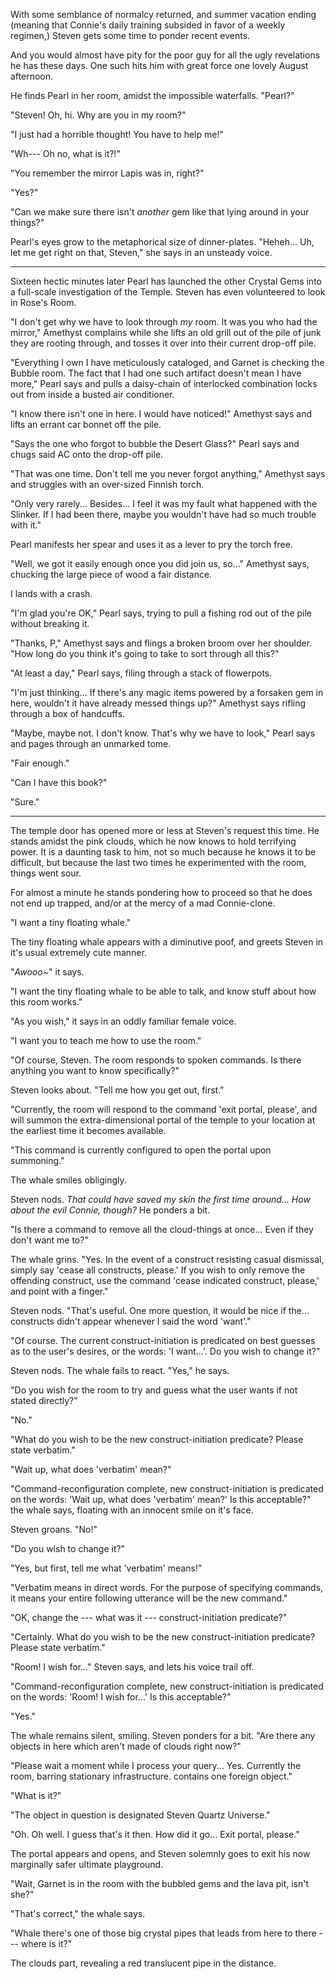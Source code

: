 With some semblance of normalcy returned, and summer vacation ending (meaning
that Connie's daily training subsided in favor of a weekly regimen,) Steven
gets some time to ponder recent events.

And you would almost have pity for the poor guy for all the ugly revelations
he has these days. One such hits him with great force one lovely August afternoon.

He finds Pearl in her room, amidst the impossible waterfalls. "Pearl?"

"Steven! Oh, hi. Why are you in my room?"

"I just had a horrible thought! You have to help me!"

"Wh--- Oh no, what is it?!"

"You remember the mirror Lapis was in, right?"

"Yes?"

"Can we make sure there isn't *another* gem like that lying around
in your things?"

Pearl's eyes grow to the metaphorical size of dinner-plates. "Heheh... Uh, let me get
right on that, Steven," she says in an unsteady voice.

----

Sixteen hectic minutes later Pearl has launched the other Crystal Gems into a
full-scale investigation of the Temple. Steven has even volunteered to look in
Rose's Room.

"I don't get why we have to look through *my* room. It was you who had the
mirror," Amethyst complains while she lifts an old grill out of the pile of junk
they are rooting through, and tosses it over into their current drop-off pile.

"Everything I own I have meticulously cataloged, and Garnet is checking the
Bubble room. The fact that I had one such artifact doesn't mean I have more," Pearl says
and pulls a daisy-chain of interlocked combination locks out from inside a
busted air conditioner.

"I know there isn't one in here. I would have noticed!" Amethyst says and lifts an
errant car bonnet off the pile.

"Says the one who forgot to bubble the Desert Glass?" Pearl says and
chugs said AC onto the drop-off pile.

"That was one time. Don't tell me you never forgot anything," Amethyst says and
struggles with an over-sized Finnish torch.

"Only very rarely... Besides... I feel it was my fault what happened with the Slinker.
If I had been there, maybe you wouldn't have had so much trouble with it."

Pearl manifests her spear and uses it as a lever to pry the torch free.

"Well, we got it easily enough once you did join us, so..." Amethyst says,
chucking the large piece of wood a fair distance.

I lands with a crash.

"I'm glad you're OK," Pearl says, trying to pull a fishing rod out of the
pile without breaking it.

"Thanks, P," Amethyst says and flings a broken broom over her shoulder. "How
long do you think it's going to take to sort through all this?"

"At least a day," Pearl says, filing through a stack of flowerpots.

"I'm just thinking... If there's any magic items powered by a forsaken gem in here,
wouldn't it have already messed things up?" Amethyst says rifling through a box of
handcuffs.

"Maybe, maybe not. I don't know. That's why we have to look," Pearl says and pages
through an unmarked tome.

"Fair enough."

"Can I have this book?"

"Sure."

----

The temple door has opened more or less at Steven's request this time.
He stands amidst the pink clouds, which he now knows to hold terrifying power. It
is a daunting task to him, not so much because he knows it to be difficult, but because
the last two times he experimented with the room, things went sour.

For almost a minute he stands pondering how to proceed so that he does not end up
trapped, and/or at the mercy of a mad Connie-clone.

"I want a tiny floating whale."

The tiny floating whale appears with a diminutive poof, and greets Steven in it's usual
extremely cute manner.

"*Awooo~*" it says.

"I want the tiny floating whale to be able to talk, and know stuff about how this
room works."

"As you wish," it says in an oddly familiar female voice.

"I want you to teach me how to use the room."

"Of course, Steven. The room responds to spoken commands. Is there anything you want to
know specifically?"

Steven looks about. "Tell me how you get out, first."

"Currently, the room will respond to the command 'exit portal, please', and will summon
the extra-dimensional portal of the temple to your location at the earliest time it becomes available.

"This command is currently configured to open the portal upon summoning."

The whale smiles obligingly.

Steven nods. *That could have saved my skin the first time around...
How about the evil Connie, though?* He ponders a bit.

"Is there a command to remove all the cloud-things at once... Even if they don't want
me to?"

The whale grins. "Yes. In the event of a construct resisting casual dismissal, simply say
'cease all constructs, please.' If you wish to only remove the offending construct,
use the command 'cease indicated construct, please,' and point with a finger."

Steven nods. "That's useful. One more question, it would be nice if the... constructs didn't
appear whenever I said the word 'want'."

"Of course. The current construct-initiation is predicated on best guesses as to the user's
desires, or the words: 'I want...'. Do you wish to change it?"

Steven nods. The whale fails to react. "Yes," he says.

"Do you wish for the room to try and guess what the user wants if not stated directly?"

"No."

"What do you wish to be the new construct-initiation predicate? Please state verbatim."

"Wait up, what does 'verbatim' mean?"

"Command-reconfiguration complete, new construct-initiation is predicated on the words: 'Wait up, what does
'verbatim' mean?' Is this acceptable?" the whale says, floating with an innocent smile on it's face.

Steven groans. "No!"

"Do you wish to change it?"

"Yes, but first, tell me what 'verbatim' means!"

"Verbatim means in direct words. For the purpose of specifying commands, it means your entire following
utterance will be the new command."

"OK, change the --- what was it --- construct-initiation predicate?"

"Certainly. What do you wish to be the new construct-initiation predicate? Please state verbatim."

"Room! I wish for..." Steven says, and lets his voice trail off.

"Command-reconfiguration complete, new construct-initiation is predicated on the words: 'Room!
I wish for...' Is this acceptable?"

"Yes."

The whale remains silent, smiling. Steven ponders for a bit. "Are there any objects in here
which aren't made of clouds right now?"

"Please wait a moment while I process your query... Yes. Currently the room, barring stationary
infrastructure. contains one foreign object."

"What is it?"

"The object in question is designated Steven Quartz Universe."

"Oh. Oh well. I guess that's it then. How did it go... Exit portal, please."

The portal appears and opens, and Steven solemnly goes to exit his now marginally safer ultimate
playground.

"Wait, Garnet is in the room with the bubbled gems and the lava pit, isn't she?"

"That's correct," the whale says.

"Whale there's one of those big crystal pipes that leads from here to there --- where is it?"

The clouds part, revealing a red translucent pipe in the distance.
